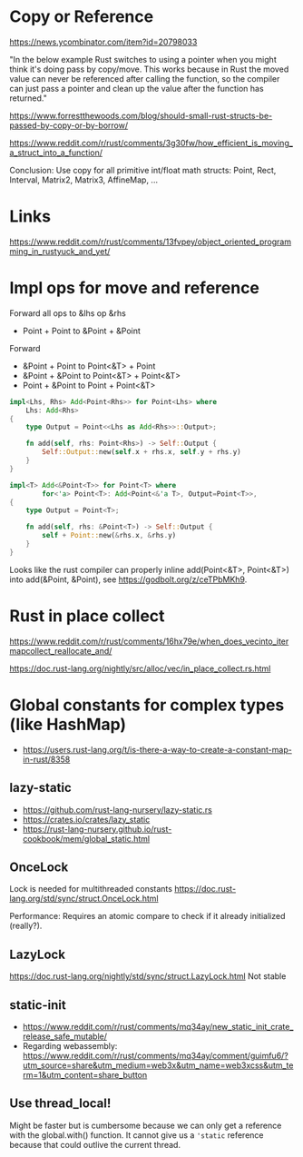# Copy or Reference

https://news.ycombinator.com/item?id=20798033

"In the below example Rust switches to using a pointer when you might think 
it's doing pass by copy/move. This works because in Rust the moved value can 
never be referenced after calling the function, so the compiler can just pass a 
pointer and clean up the value after the function has returned."


https://www.forrestthewoods.com/blog/should-small-rust-structs-be-passed-by-copy-or-by-borrow/

https://www.reddit.com/r/rust/comments/3g30fw/how_efficient_is_moving_a_struct_into_a_function/

Conclusion: Use copy for all primitive int/float math structs: Point, Rect, Interval, 
Matrix2, Matrix3, AffineMap, ...

# Links
https://www.reddit.com/r/rust/comments/13fvpey/object_oriented_programming_in_rustyuck_and_yet/

# Impl ops for move and reference
Forward all ops to &lhs op &rhs
- Point<T> + Point<T> to &Point<T> + &Point<T>

Forward 
- &Point<T> + Point<T> to Point<&T> + Point<T>
- &Point<T> + &Point<T> to Point<&T> + Point<&T>
- Point<T> + &Point<T> to Point<T> + Point<&T>
```rust
impl<Lhs, Rhs> Add<Point<Rhs>> for Point<Lhs> where
    Lhs: Add<Rhs>
{
    type Output = Point<<Lhs as Add<Rhs>>::Output>;

    fn add(self, rhs: Point<Rhs>) -> Self::Output {
        Self::Output::new(self.x + rhs.x, self.y + rhs.y)
    }
}

impl<T> Add<&Point<T>> for Point<T> where
        for<'a> Point<T>: Add<Point<&'a T>, Output=Point<T>>,
{
    type Output = Point<T>;

    fn add(self, rhs: &Point<T>) -> Self::Output {
        self + Point::new(&rhs.x, &rhs.y)
    }
}
```

Looks like the rust compiler can properly inline add(Point<&T>, Point<&T>) into
add(&Point<T>, &Point<T>), see https://godbolt.org/z/ceTPbMKh9.

# Rust in place collect
https://www.reddit.com/r/rust/comments/16hx79e/when_does_vecinto_itermapcollect_reallocate_and/

https://doc.rust-lang.org/nightly/src/alloc/vec/in_place_collect.rs.html

# Global constants for complex types (like HashMap)

- https://users.rust-lang.org/t/is-there-a-way-to-create-a-constant-map-in-rust/8358

## lazy-static
- https://github.com/rust-lang-nursery/lazy-static.rs
- https://crates.io/crates/lazy_static
- https://rust-lang-nursery.github.io/rust-cookbook/mem/global_static.html

## OnceLock
Lock is needed for multithreaded constants
https://doc.rust-lang.org/std/sync/struct.OnceLock.html

Performance: Requires an atomic compare to check if it already initialized (really?).

## LazyLock
https://doc.rust-lang.org/nightly/std/sync/struct.LazyLock.html
Not stable

## static-init
- https://www.reddit.com/r/rust/comments/mq34ay/new_static_init_crate_release_safe_mutable/
- Regarding webassembly: https://www.reddit.com/r/rust/comments/mq34ay/comment/guimfu6/?utm_source=share&utm_medium=web3x&utm_name=web3xcss&utm_term=1&utm_content=share_button

## Use thread_local!
Might be faster but is cumbersome because we can only get a reference with the
global.with() function. It cannot give us a `'static` reference because that
could outlive the current thread.